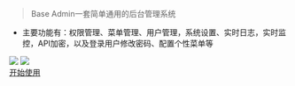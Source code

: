 <!-- _coverpage.md -->

> Base Admin一套简单通用的后台管理系统

- 主要功能有：权限管理、菜单管理、用户管理，系统设置、实时日志，实时监控，API加密，以及登录用户修改密码、配置个性菜单等


<a href='https://github.com/huanzi-qch/base-admin' style='border-style: none;' target='_blank'>![](https://img.shields.io/github/stars/huanzi-qch/base-admin.svg?style=social)</a>
<a href='https://gitee.com/huanzi-qch/base-admin' style='border-style: none;' target='_blank'>![](https://gitee.com/huanzi-qch/base-admin/badge/star.svg)</a>
<br/>
[开始使用](docs/introduction)